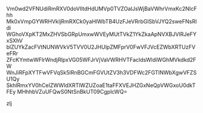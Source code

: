 Vm0wd2VFNUdiRmRXV0doVlltdHdUMVp0TVZOalJsWjBaVWhrVmxKc2NIcFhh
Mk0xVmpGYWRHVkljRmRXCk0yaHlWbTB4UzFJeVRrbGlSbVJYQ2sweFNsRldi
WGhoVXpKT2MxZHVSbGRpUmxwWVEyMUtTVkZ1YkZkaApNVXBJVlRJeFYxSXhV
blZUYkZacFVtNUNWVkV5TVV0U2JHUlpZMFprV0FwVFJVcEZWbXRTUzFVeFRr
ZFcKYmtwWFlrWndjRlpxVG05WFJrVjVaVWRHVTFacldsWldiWGhMVkdkd2FW
WnJiRFpXYTFwVFVqSk5lRnBGCmFGVUtZV3h3VDFWc2FGTlNWbXgwVFZSU1Qy
SkhlRmxYV0hCelZWWldXRTlWZUZoaE1taFFXVEJHZGxNeQpVWGxoU0dkTFEy
MHhhbVZuUFQwS0NtSnBkUT09CgplcWQ=

zlj